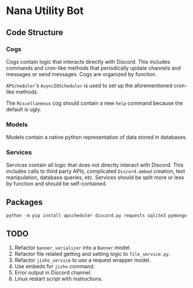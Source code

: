 # Nana Utility Bot

## Code Structure

### Cogs
Cogs contain logic that interacts directly with Discord. This includes 
commands and cron-like methods that periodically update channels and
messages or send messages. Cogs are organized by function.

`APScheduler`'s `AsyncIOScheduler` is used to set up the aforementioned
cron-like methods.

The `Miscellaneous` cog should contain a new `help` command because the
default is ugly.

### Models
Models contain a native python representation of data stored in databases.

### Services
Services contain all logic that does not directly interact with Discord.
This includes calls to third party APIs, complicated `Discord.embed`
creation, text manipulation, database queries, etc. Services should be
split more or less by function and should be self-contained. 

## Packages

```commandline
python -m pip install apscheduler discord.py requests sqlite3 pymongo
```

## TODO

1. Refactor `banner_serializer` into a `Banner` model.
2. Refactor file related getting and setting logic to `file_service.py`.
3. Refactor `jisho_service` to use a request wrapper model.
4. Use embeds for `jisho` command.
5. Error output in Discord channel.
6. Linux restart script with instructions. 
